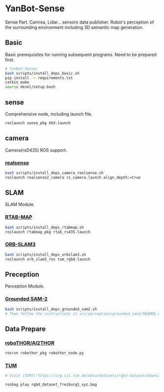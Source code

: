 # YanBot-Sense

Sense Part. Camrea, Lidar... sensors data publisher. Robot's perception of the surrounding environment  including 3D semantic map generation.

## Basic

Basic prerequisites for running subsequent programs. Need to be prepared first.

```bash
# YanBot-Sense/
bash scripts/install_deps_basic.sh
pip install -r requirements.txt
catkin_make
source devel/setup.bash
```

## sense

Comprehensive node, including launch file.

```bash
roslaunch sense_pkg XXX.launch
```

## camera

Camera(rsD435) ROS support.

### [realsense](https://github.com/yutian929/YanBot-Sense_realsense_ros.git)

```bash
bash scripts/install_deps_camera_realsense.sh
roslaunch realsense2_camera rs_camera.launch align_depth:=true
```

## SLAM

SLAM Module.

### [RTAB-MAP](http://wiki.ros.org/rtabmap_ros)
```bash
bash scripts/install_deps_rtabmap.sh
roslaunch rtabmap_pkg rtab_rs435.launch
```
### [ORB-SLAM3](https://github.com/thien94/orb_slam3_ros/tree/master)
```bash
bash scripts/install_deps_orbslam3.sh
roslaunch orb_slam3_ros tum_rgbd.launch
```

## Preception

Perception Module.

### [Grounded SAM-2](https://github.com/yutian929/YanBot-Sense_Grounded_SAM_2)
```bash
bash scripts/install_deps_grounded_sam2.sh
# Then follow the instructions in src/perception/grounded_sam2/REAMDE.md [Installation with docker]
```

###


## Data Prepare
### [roboTHOR/AI2THOR](https://ai2thor.allenai.org/robothor/documentation/)
```bash
rosrun robothor_pkg robothor_node.py
```
### [TUM](https://cvg.cit.tum.de/data/datasets/rgbd-dataset/download#)
```bash
# Visit [TUM]("https://cvg.cit.tum.de/data/datasets/rgbd-dataset/download#"), and download the rosbag you need.

rosbag play rgbd_dataset_freiburg1_xyz.bag
```
